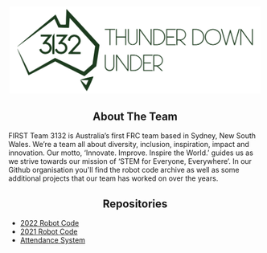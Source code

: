 <div id="top"></div>
<!--
*** Thanks for checking out the Best-README-Template. If you have a suggestion
*** that would make this better, please fork the repo and create a pull request
*** or simply open an issue with the tag "enhancement".
*** Don't forget to give the project a star!
*** Thanks again! Now go create something AMAZING! :D
-->

<!-- PROJECT SHIELDS -->
<!--
*** I'm using markdown "reference style" links for readability.
*** Reference links are enclosed in brackets [ ] instead of parentheses ( ).
*** See the bottom of this document for the declaration of the reference variables
*** for contributors-url, forks-url, etc. This is an optional, concise syntax you may use.
*** https://www.markdownguide.org/basic-syntax/#reference-style-links
-->

<!-- PROJECT LOGO -->
<br />
<div align="center">
  <a href="https://github.com/Team3132" >
    <img src="https://github.com/Team3132/.github/raw/main/profile/logo.svg" alt="Logo" width="500" >
  </a>
</div>

<!-- ABOUT THE PROJECT -->
<div align="center">

## About The Team

</div>

FIRST Team 3132 is Australia’s first FRC team based in Sydney, New South Wales. We’re a team all about diversity, inclusion, inspiration, impact and innovation. Our motto, ‘Innovate. Improve. Inspire the World.’ guides us as we strive towards our mission of ‘STEM for Everyone, Everywhere’. In our Github organisation you'll find the robot code archive as well as some additional projects that our team has worked on over the years.

<!-- REPOSITORIES -->
<div align="center">
  
## Repositories

</div>

- [2022 Robot Code](https://github.com/Team3132/FRC-2022)
- [2021 Robot Code](https://github.com/Team3132/FRC-2021)
- [Attendance System](https://github.com/Team3132/AttendanceSystem)
